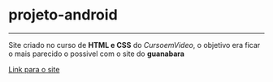 # projeto-android
---
Site criado no curso de **HTML  e CSS** do *CursoemVideo*, o objetivo era ficar o mais parecido o possivel com o site do **guanabara**


<a href="https://dvid-max.github.io/projeto-android/" target="_blank">Link para o site </a>
